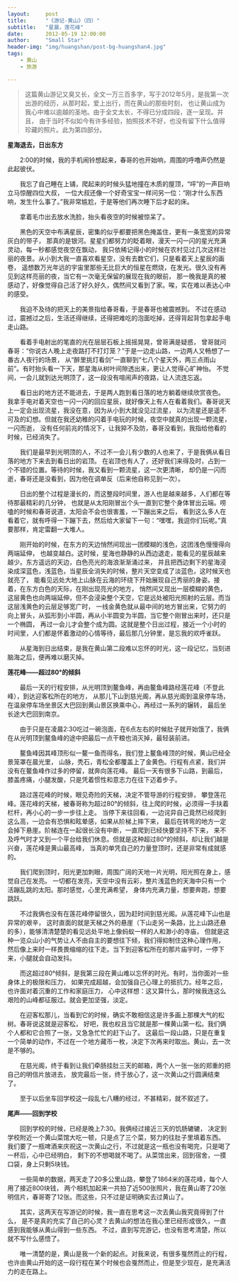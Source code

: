 ```yaml
---
layout:     post
title:      "《游记-黄山》（四）"
subtitle:   "星晨，莲花峰"
date:       2012-05-19 12:00:00
author:     "Small Star"
header-img: "img/huangshan/post-bg-huangshan4.jpg"
tags:
    - 黄山
	- 旅游

---
```


>这篇黄山游记又臭又长，全文一万三百多字，写于2012年5月，是我第一次出游的经历，从那时起，爱上出行，而在黄山的那些时刻，
也让黄山成为我心中难以逾越的圣地。由于全文太长，不得已分成四段，逐一呈现。并且，
由于当时不似如今有许多经验，拍照技术不好，也没有留下什么值得珍藏的照片。此为第四部分。

<strong>星海退去，日出东方</strong>

　　2:00的时候，我的手机闹铃想起来，春哥的也开始响，周围的呼噜声仍然是此起彼伏。

　　我忘了自己睡在上铺，爬起来的时候头猛地撞在木质的屋顶，“呯”的一声巨响立马惊醒四位大叔，
一位大叔还像一个好奇宝宝一样问另一位：“刚才什么东西响，发生什么事了。”我非常尴尬，于是等他们再次睡下后才起的床。

　　拿着毛巾出去放水洗脸，抬头看夜空的时候被惊呆了。

　　黑色的天空中布满星辰，密集的似乎都要把黑色掩盖住，更有一条宽宽的异常灰白的带子，
那真的是银河。星星们都努力的眨着眼，漫天一闪一闪的星光充满灵动，每一秒都感觉夜空在飘动，
我只依稀记得小的时候在农村见过几次这样壮丽的夜景。从小到大我一直喜欢看星空，没有去数它们，只是看着天上星辰的画卷，
遥想数万光年远的宇宙里那些无比巨大的恒星在燃烧，在发光。很久没有再见到这样亮丽的夜，当它有一次毫无保留的展现在我的眼前，
那一晚我是真的被感动了，好像觉得自己活了好久好久，偶然间又看到了家。唉，实在难以表达心中的感受。

　　我迫不及待的把天上的美景指给春哥看，于是春哥也被震撼到。
不过在感动过，震撼过之后，生活还得继续，还得把难吃的泡面吃掉，还得背起背包拿起手电走山路。

　　看着手电射出的笔直的光在层层石板上摇摇晃晃，曾哥满是疑惑，
曾哥就问春哥：“你说古人晚上走夜路打不打灯笼？”于是一边走山路，一边两人又畅想了一番古人夜行的场景，
从“醉里挑灯看剑”一直聊到“七八个星天外，两三点雨山前”。有时抬头看一下天，那星海从树叶间隙透出来，更让人觉得心旷神怡。
不觉间，一会儿就到达光明顶了，这一段没有喧闹声的夜路，让人流连忘返。

　　看日出的地方还不能进去，于是两人跑到看日落的地方躺着继续欣赏夜色。
我拿手电对着天空也一闪一闪的回应星辰，就好像天上有人在看着我们。春哥说天上一定会出现流星，我没在意，因为从小到大就没见过流星，
以为流星还是遥不可及的幻想。但就在我还幼稚的闪着手电玩的时候，夜空中就真的出现一颗流星，一闪而逝，
没有任何前兆的情况下，让我猝不及防，春哥没看到，我指给他看的时候，已经消失了。

　　我们是最早到光明顶的人，不过不一会儿有少数的人也来了，于是我俩从看日落的地方下来去到看日出的岩顶。
在岩顶也有人了，还好我们来得及时，占到一个不错的位置。等待的时候，我又看到一颗流星，这一次更清晰，
却仍是一闪而逝，春哥还是没看到，因为他在调单反（后来他自称见到一次）。

　　日出的整个过程是漫长的，而这整段时间里，游人也是越来越多，人们都在等待那最精彩的几分钟，
也就是从太阳刚冒出个头一直到它整个身体冒出云端。唠嗑的时候和春哥说道，太阳会不会也很害羞，一下蹦出来之后，
看到这么多人在看着它，就有呼得一下蹦下去，然后给大家留下一句：“嘿嘿，我逗你们玩呢。”真要那样，肯定雷翻一大堆人。

　　刚开始的时候，在东方的天边悄然间现出一团模糊的浅色，这团浅色慢慢得向两端延伸，
也越变越白。这时候，星海也静静的从西边退走，能看见的星辰越来越少。东方遥远的天边，白色亮光的海浪渐渐涌过来，
并且把西边剩下的星海浸染成深蓝色，浅蓝色，当星辰全消失的时候，整片天空变成了淡蓝色，这时候天也就亮了，
能看见远处大地上山脉在云海的环绕下开始展现自己秀丽的身姿。接着，在东方白色的天际，在刚出现亮光的地方，
悄然间又现出一层模糊的黄色，这层黄色也向两端延伸，但不会浸染整个天空，它是远处被阳光照射的云层。而当这层浅黄色的云层足够宽广时，
一线金黄色就从最中间的地方冒出来，它努力的向上冒头，从弧形到小半圆，再从小半圆变为半圆，当它整个刚冒出来时，还只是一个椭圆，
再过一会儿才会整个成为圆。这就是整个日出过程，接近一个小时的时间里，人们都是怀着激动的心情等待，最后那几分钟里，是忘我的欢呼雀跃。

　　从星海到日出结束，是我在黄山第二段难以忘怀的时光，这一段记忆，当刻进脑海之后，便再难以磨灭掉。

<strong>莲花峰——超过80°的倾斜</strong>

　　最后一天的行程安排，从光明顶到鳌鱼峰，再由鳌鱼峰路经莲花峰（不登此峰），到达迎客松所在的地方，
从那儿下山到慈光阁，再从慈光阁到温泉停车场，在温泉停车场坐景区大巴回到黄山景区换乘中心，再经过一系列的辗转，
最后坐长途大巴回到南京。

　　由于只是在凌晨2:30吃过一碗泡面，在6点左右的时候肚子就开始饿了，我俩在从光明顶到鳌鱼峰的途中把最后一点干粮也消灭掉，最轻装前进。

　　鳌鱼峰因其峰顶形似一鳌一鱼而得名，我们登上鳌鱼峰顶的时候，黄山已经全景笼罩在晨光里，
山脉，秃石，青松全都覆盖上了金黄色。行程有点紧，我们并没有在鳌鱼峰作过多的停留，就奔向莲花峰。
最后一天有很多下山路，到最后，膝盖疼痛，小腿发酸，只是凭着惯性和意志力在往下迈着步子。

　　路过莲花峰的时候，眼见奇险的天梯，决定不管导游的行程安排，
攀登莲花峰。莲花峰的天梯，被春哥称为超过80°的倾斜，往上爬的时候，必须得一手扶着栏杆，再小心的一步一步往上走。
当停下来往回看，一边诧异自己竟然已经爬到这么高，一边会有恐惧和眩晕感，如果从阶梯上摔下来，
最后在转弯的地方一定会掉下悬崖。阶梯连在一起很长没有中断，一直爬到已经快要坚持不下来，
来不及呼气时才又到一个平台给我们休息。但就是这种超过80°的倾斜，却让我们越是兴奋，莲花峰是黄山最高峰，
当真的单凭自己的力量登顶时，还是非常有成就感的。

　　我们爬到顶时，阳光更加刺眼，周围广阔的天地一片光明，阳光照在身上，感觉自己在发亮。
一切都在发亮，天空中没有云彩，整片浅蓝色的天海中只有一个活蹦乱跳的太阳。那时感觉，心里充满希望，
身体内充满力量，想要奔跑，想要跳跃。

　　不过我俩也没有在莲花峰停留很久，因为赶时间到慈光阁。从莲花峰下山也是异常的艰辛，
这时直面的就是天梯之外的悬崖（下山走另一条路，比上山路还悬的多），能够清清楚楚的看见远处平地上像蚂蚁一样的人和渺小的寺庙，
但就是这种一览众山小的气势让人不由自主的要想往下倾，我们得抑制住这种心理作用，
然后像上来时一样畏畏缩缩的往下走。当下到迎客松所在的那片庙宇时，一停下来，小腿就会自动发抖。

　　而这超过80°倾斜，是我第三段在黄山难以忘怀的时光。有时，当你面对一些身体上的极限和压力，
如果完成超越，会加强自己心理上的抵抗力。经年之后，也许面对着沉重的工作和家庭压力，
心中这样想：这又算什么，那时候我连这么艰险的山峰都征服过。就会更加坚强，淡定。

　　在迎客松那儿，当看到它的时候，确实不敢相信这是许多画上那棵大气的松树。春哥说这就是迎客松，
好吧，我也权且当它就是那一棵黄山第一松。我们俩个人都和它合照了一张，又急急忙忙的赶下山了。
这最后一段山路，只是在重复一个简单的动作，不过在一个地方藏币一枚，决定下次再来时取出。黄山，去一次是不够的。

　　在慈光阁，终于看到让我们牵肠挂肚三天的邮箱，两个人一张一张的郑重的把自己的明信片放进去，
放完最后一张，终于放心了，这一次黄山之行圆满结束了。

　　至于以后坐车回学校这一段乱七八糟的经过，不甚精彩，就不叙述了。

<strong>尾声——回到学校</strong>

　　回到学校的时候，已经是晚上7:30。我俩经过接近三天的饥肠辘辘，
决定到学校附近一个黄山菜馆大吃一顿，只是点了三个菜，努力的往肚子里填着东西。
我们要了一瓶啤酒来庆祝这一次黄山之行，不过就是这一瓶也没有喝完，只是喝了一杯后，心中已经明白，
剩下的不想喝就不喝了。从菜馆出来，回到宿舍，一摸口袋，身上只剩5块钱。

　　一些简单的数据，两天走了20多公里山路，攀登了1864米的莲花峰，每个人用了接近800块钱，
两个相机加起来一共拍了近500张照片，我在黄山寄了20张明信片，春哥寄了12张。而这些，只不过是证明确实去过黄山了。

　　其实，这两天在写游记的时候，我一直在思考这一次去黄山我究竟得到了什么，
是不是真的充实了自己的心灵？去黄山的想法在我心里已经形成很久，一直感到我能够从黄山得到一些东西。
不过，直到写完游记，也没有思考清楚，所以就不写什么感悟了。

　　唯一清楚的是，黄山是我一个新的起点。对我来说，有很多戛然而止的行程，
也许由黄山开始的这一段行程在某个时候也会戛然而止，但是至少现在，是充满活力的走在路上。


